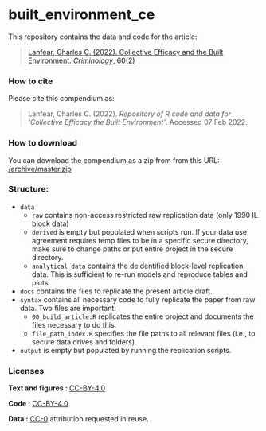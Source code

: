 
<!-- README.md is generated from README.Rmd. Please edit that file -->

# built_environment_ce

This repository contains the data and code for the article:

> [Lanfear, Charles C. (2022). Collective Efficacy and the Built Environment. *Criminology*, 60(2)](https://doi.org/10.1111/1745-9125.12304)

### How to cite

Please cite this compendium as:

> Lanfear, Charles C. (2022). *Repository of R code and data for
> ‘Collective Efficacy the Built Environment’*. Accessed 07 Feb 2022.

### How to download

You can download the compendium as a zip from from this URL:
[/archive/master.zip](https://github.com/clanfear/built_environment_ce/archive/master.zip)

### Structure:

-   `data`
    -   `raw` contains non-access restricted raw replication data (only
        1990 IL block data)
    -   `derived` is empty but populated when scripts run. If your data
        use agreement requires temp files to be in a specific secure
        directory, make sure to change paths or put entire project in
        the secure directory.
    -   `analytical_data` contains the deidentified block-level
        replication data. This is sufficient to re-run models and
        reproduce tables and plots.
-   `docs` contains the files to replicate the present article draft.
-   `syntax` contains all necessary code to fully replicate the paper
    from raw data. Two files are important:
    -   `00_build_article.R` replicates the entire project and documents
        the files necessary to do this.
    -   `file_path_index.R` specifies the file paths to all relevant
        files (i.e., to secure data drives and folders).
-   `output` is empty but populated by running the replication scripts.

### Licenses

**Text and figures :**
[CC-BY-4.0](https://creativecommons.org/licenses/by/4.0/)

**Code :** [CC-BY-4.0](https://creativecommons.org/licenses/by/4.0/)

**Data :** [CC-0](http://creativecommons.org/publicdomain/zero/1.0/)
attribution requested in reuse.
